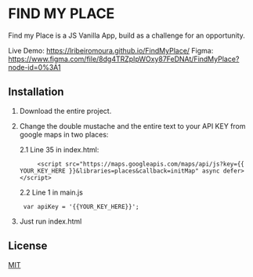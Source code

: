 # FIND MY PLACE

Find my Place is a JS Vanilla App, build as a challenge for an opportunity.

Live Demo: https://lribeiromoura.github.io/FindMyPlace/
Figma: https://www.figma.com/file/8dg4TRZpIpWOxy87FeDNAt/FindMyPlace?node-id=0%3A1

## Installation

1. Download the entire project.
2. Change the double mustache and the entire text to your API KEY from google maps in two places:
    
    2.1 Line 35 in index.html:

            <script src="https://maps.googleapis.com/maps/api/js?key={{ YOUR_KEY_HERE }}&libraries=places&callback=initMap" async defer></script>

    2.2 Line 1 in main.js

        var apiKey = '{{YOUR_KEY_HERE}}';

3. Just run index.html

## License
[MIT](https://choosealicense.com/licenses/mit/)